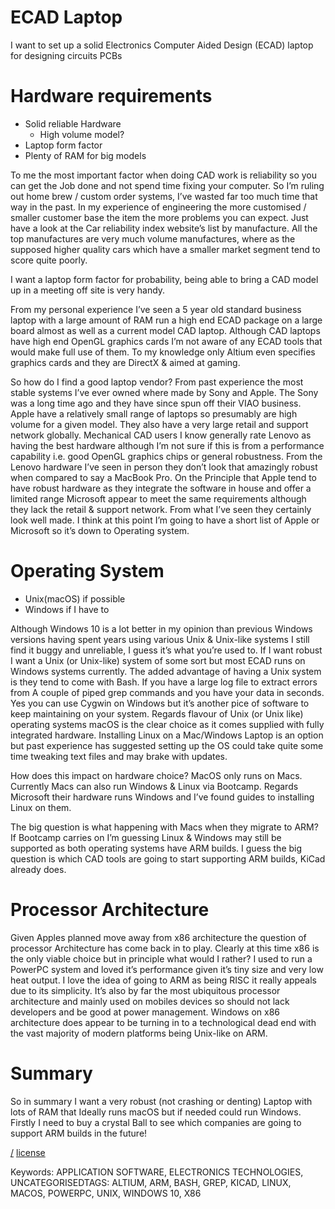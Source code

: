 ECAD Laptop
===========

I want to set up a solid Electronics Computer Aided Design (ECAD) laptop for designing circuits PCBs

# Hardware requirements

* Solid reliable Hardware
  * High volume model?
* Laptop form factor
* Plenty of RAM for big models

To me the most important factor when doing CAD work is reliability so you can get the Job done and not spend time fixing your computer. So I’m ruling out home brew / custom order systems, I’ve wasted far too much time that way in the past. In my experience of engineering the more customised / smaller customer base the item the more problems you can expect. Just have a look at the Car reliability index website’s list by manufacture. All the top manufactures are very much volume manufactures, where as the supposed higher quality cars which have a smaller market segment tend to score quite poorly.

I want a laptop form factor for probability, being able to bring a CAD model up in a meeting off site is very handy.

From my personal experience I’ve seen a 5 year old standard business laptop with a large amount of RAM run a high end ECAD package on a large board almost as well as a current model CAD laptop. Although CAD laptops have high end OpenGL graphics cards I’m not aware of any ECAD tools that would make full use of them. To my knowledge only Altium even specifies graphics cards and they are DirectX & aimed at gaming.

So how do I find a good laptop vendor? From past experience the most stable systems I’ve ever owned where made by Sony and Apple. The Sony was a long time ago and they have since spun off their VIAO business. Apple have a relatively small range of laptops so presumably are high volume for a given model. They also have a very large retail and support network globally. Mechanical CAD users I know generally rate Lenovo as having the best hardware although I’m not sure if this is from a performance capability i.e. good OpenGL graphics chips or general robustness. From the Lenovo hardware I’ve seen in person they don’t look that amazingly robust when compared to say a MacBook Pro. On the Principle that Apple tend to have robust hardware as they integrate the software in house and offer a limited range Microsoft appear to meet the same requirements although they lack the retail & support network. From what I’ve seen they certainly look well made. I think at this point I’m going to have a short list of Apple or Microsoft so it’s down to Operating system.

# Operating System

* Unix(macOS) if possible
* Windows if I have to

Although Windows 10 is a lot better in my opinion than previous Windows versions having spent years using various Unix & Unix-like systems I still find it buggy and unreliable, I guess it’s what you’re used to. If I want robust I want a Unix (or Unix-like) system of some sort but most ECAD runs on Windows systems currently. The added advantage of having a Unix system is they tend to come with Bash. If you have a large log file to extract errors from A couple of piped grep commands and you have your data in seconds. Yes you can use Cygwin on Windows but it’s another pice of software to keep maintaining on your system. Regards flavour of Unix (or Unix like) operating systems macOS is the clear choice as it comes supplied with fully integrated hardware. Installing Linux on a Mac/Windows Laptop is an option but past experience has suggested setting up the OS could take quite some time tweaking text files and may brake with updates.

How does this impact on hardware choice? MacOS only runs on Macs. Currently Macs can also run Windows & Linux via Bootcamp. Regards Microsoft their hardware runs Windows and I’ve found guides to installing Linux on them.

The big question is what happening with Macs when they migrate to ARM? If Bootcamp carries on I’m guessing Linux & Windows may still be supported as both operating systems have ARM builds. I guess the big question is which CAD tools are going to start supporting ARM builds, KiCad already does.

# Processor Architecture

Given Apples planned move away from x86 architecture the question of processor Architecture has come back in to play. Clearly at this time x86 is the only viable choice but in principle what would I rather? I used to run a PowerPC system and loved it’s performance given it’s tiny size and very low heat output. I love the idea of going to ARM as being RISC it really appeals due to its simplicity. It’s also by far the most ubiquitous processor architecture and mainly used on mobiles devices so should not lack developers and be good at power management. Windows on x86 architecture does appear to be turning in to a technological dead end with the vast majority of modern platforms being Unix-like on ARM.

# Summary

So in summary I want a very robust (not crashing or denting) Laptop with lots of RAM that Ideally runs macOS but if needed could run Windows. Firstly I need to buy a crystal Ball to see which companies are going to support ARM builds in the future!

[/](/)
[license](/LICENSE)

Keywords: APPLICATION SOFTWARE, ELECTRONICS TECHNOLOGIES, UNCATEGORISEDTAGS: ALTIUM, ARM, BASH, GREP, KICAD, LINUX, MACOS, POWERPC, UNIX, WINDOWS 10, X86